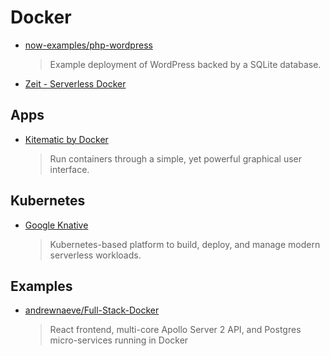 # Docker

- [now-examples/php-wordpress](https://github.com/zeit/now-examples/tree/master/php-wordpress)

  > Example deployment of WordPress backed by a SQLite database.

- [Zeit - Serverless Docker](https://zeit.co/blog/serverless-docker)

## Apps

- [Kitematic by Docker](https://kitematic.com/)
  > Run containers through a simple, yet powerful graphical user interface.

## Kubernetes

- [Google Knative](https://cloud.google.com/knative/)

  > Kubernetes-based platform to build, deploy, and manage modern serverless workloads.

## Examples

- [andrewnaeve/Full-Stack-Docker](https://github.com/andrewnaeve/Full-Stack-Docker)

  > React frontend, multi-core Apollo Server 2 API, and Postgres micro-services running in Docker
